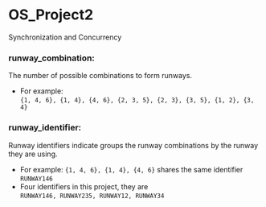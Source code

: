 # OS_Project2
 Synchronization and Concurrency

### runway_combination: 
The number of possible combinations to form runways.<br /> 
- For example: <br /> ```{1, 4, 6}, {1, 4}, {4, 6},
{2, 3, 5}, {2, 3}, {3, 5},
{1, 2}, {3, 4}```
### runway_identifier: 
Runway identifiers indicate groups the runway combinations by the runway they are using.
- For example: ```{1, 4, 6}, {1, 4}, {4, 6}``` shares the same identifier ```RUNWAY146```
- Four identifiers in this project, they are 
<br />```RUNWAY146, RUNWAY235, RUNWAY12, RUNWAY34```